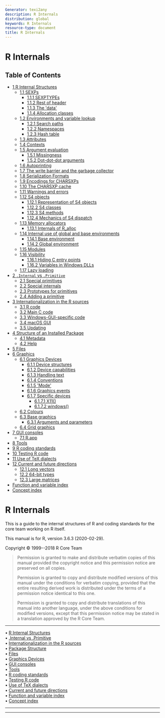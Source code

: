 ```yaml
---
Generator: texi2any
description: R Internals
distribution: global
keywords: R Internals
resource-type: document
title: R Internals
---
```


# R Internals

## Table of Contents

- [1 R Internal
  Structures](#R-Internal-Structures)
  - [1.1 SEXPs](#SEXPs)
    - [1.1.1 SEXPTYPEs](#SEXPTYPEs)
    - [1.1.2 Rest of
      header](#Rest-of-header)
    - [1.1.3 The
      'data'](#The-_0027data_0027)
    - [1.1.4 Allocation
      classes](#Allocation-classes)
  - [1.2 Environments and variable
    lookup](#Environments-and-variable-lookup)
    - [1.2.1 Search paths](#Search-paths)
    - [1.2.2 Namespaces](#Namespaces)
    - [1.2.3 Hash table](#Hash-table)
  - [1.3 Attributes](#Attributes)
  - [1.4 Contexts](#Contexts)
  - [1.5 Argument
    evaluation](#Argument-evaluation)
    - [1.5.1 Missingness](#Missingness)
    - [1.5.2 Dot-dot-dot
      arguments](#Dot_002ddot_002ddot-arguments)
  - [1.6 Autoprinting](#Autoprinting)
  - [1.7 The write barrier and the garbage
    collector](#The-write-barrier)
  - [1.8 Serialization
    Formats](#Serialization-Formats)
  - [1.9 Encodings for
    CHARSXPs](#Encodings-for-CHARSXPs)
  - [1.10 The CHARSXP
    cache](#The-CHARSXP-cache)
  - [1.11 Warnings and
    errors](#Warnings-and-errors)
  - [1.12 S4 objects](#S4-objects)
    - [1.12.1 Representation of S4
      objects](#Representation-of-S4-objects)
    - [1.12.2 S4 classes](#S4-classes)
    - [1.12.3 S4 methods](#S4-methods)
    - [1.12.4 Mechanics of S4
      dispatch](#Mechanics-of-S4-dispatch)
  - [1.13 Memory
    allocators](#Memory-allocators)
    - [1.13.1 Internals of
      R_alloc](#Internals-of-R_005falloc)
  - [1.14 Internal use of global and base
    environments](#Internal-use-of-global-and-base-environments)
    - [1.14.1 Base
      environment](#Base-environment)
    - [1.14.2 Global
      environment](#Global-environment)
  - [1.15 Modules](#Modules)
  - [1.16 Visibility](#Visibility)
    - [1.16.1 Hiding C entry
      points](#Hiding-C-entry-points)
    - [1.16.2 Variables in Windows
      DLLs](#Variables-in-Windows-DLLs)
  - [1.17 Lazy loading](#Lazy-loading)
- [2 `.Internal` vs
  `.Primitive`](#g_t_002eInternal-vs-_002ePrimitive)
  - [2.1 Special
    primitives](#Special-primitives)
  - [2.2 Special
    internals](#Special-internals)
  - [2.3 Prototypes for
    primitives](#Prototypes-for-primitives)
  - [2.4 Adding a
    primitive](#Adding-a-primitive)
- [3 Internationalization in the R
  sources](#Internationalization-in-the-R-sources)
  - [3.1 R code](#R-code)
  - [3.2 Main C code](#Main-C-code)
  - [3.3 Windows-GUI-specific
    code](#Windows_002dGUI_002dspecific-code)
  - [3.4 macOS GUI](#macOS-GUI)
  - [3.5 Updating](#Updating)
- [4 Structure of an Installed
  Package](#Package-Structure)
  - [4.1 Metadata](#Metadata)
  - [4.2 Help](#Help)
- [5 Files](#Files)
- [6 Graphics](#Graphics-Devices)
  - [6.1 Graphics
    Devices](#Graphics-devices)
    - [6.1.1 Device
      structures](#Device-structures)
    - [6.1.2 Device
      capabilities](#Device-capabilities)
    - [6.1.3 Handling text](#Handling-text)
    - [6.1.4 Conventions](#Conventions)
    - [6.1.5 'Mode'](#g_t_0027Mode_0027)
    - [6.1.6 Graphics
      events](#Graphics-events)
    - [6.1.7 Specific
      devices](#Specific-devices)
      - [6.1.7.1 X11()](#X11_0028_0029)
      - [6.1.7.2
        windows()](#windows_0028_0029)
  - [6.2 Colours](#Colours)
  - [6.3 Base graphics](#Base-graphics)
    - [6.3.1 Arguments and
      parameters](#Arguments-and-parameters)
  - [6.4 Grid graphics](#Grid-graphics)
- [7 GUI consoles](#GUI-consoles)
  - [7.1 R.app](#R_002eapp)
- [8 Tools](#Tools)
- [9 R coding
  standards](#R-coding-standards)
- [10 Testing R code](#Testing-R-code)
- [11 Use of TeX
  dialects](#Use-of-TeX-dialects)
- [12 Current and future
  directions](#Current-and-future-directions)
  - [12.1 Long vectors](#Long-vectors)
  - [12.2 64-bit
    types](#g_t64_002dbit-types)
  - [12.3 Large matrices](#Large-matrices)
- [Function and variable
  index](#Function-and-variable-index)
- [Concept index](#Concept-index)

# R Internals

This is a guide to the internal structures of R and coding standards for
the core team working on R itself.

This manual is for R, version 3.6.3 (2020-02-29).

Copyright © 1999--2018 R Core Team

> Permission is granted to make and distribute verbatim copies of this
> manual provided the copyright notice and this permission notice are
> preserved on all copies.
>
> Permission is granted to copy and distribute modified versions of this
> manual under the conditions for verbatim copying, provided that the
> entire resulting derived work is distributed under the terms of a
> permission notice identical to this one.
>
> Permission is granted to copy and distribute translations of this
> manual into another language, under the above conditions for modified
> versions, except that this permission notice may be stated in a
> translation approved by the R Core Team.

---

• [R Internal Structures](#R-Internal-Structures)     
 • [.Internal vs .Primitive](#g_t_002eInternal-vs-_002ePrimitive)     
 • [Internationalization in the R sources](#Internationalization-in-the-R-sources)     
 • [Package Structure](#Package-Structure)     
 • [Files](#Files)     
 • [Graphics Devices](#Graphics-Devices)     
 • [GUI consoles](#GUI-consoles)     
 • [Tools](#Tools)     
 • [R coding standards](#R-coding-standards)     
 • [Testing R code](#Testing-R-code)     
 • [Use of TeX dialects](#Use-of-TeX-dialects)     
 • [Current and future directions](#Current-and-future-directions)     
 • [Function and variable index](#Function-and-variable-index)     
 • [Concept index](#Concept-index)

---

---
